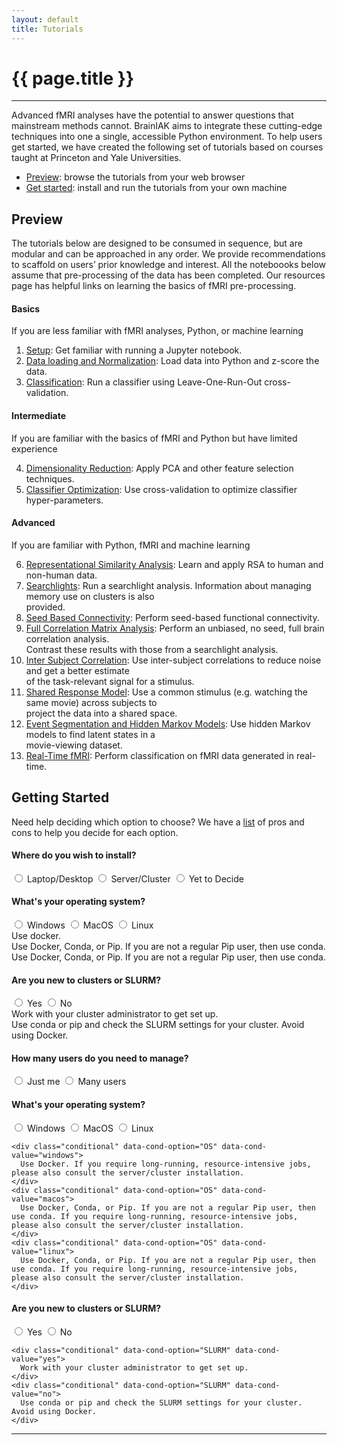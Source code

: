 ```yaml
---
layout: default
title: Tutorials
---
```


# {{ page.title }}
<hr class="section-heading-spacer">
<div class="clearfix"></div>
<div class="row">
<div class="col-md-8" markdown="1">
Advanced fMRI analyses have the potential to answer questions that mainstream methods cannot. BrainIAK aims to integrate these cutting-edge techniques into one a single, accessible Python environment. To help users get started, we have created the following set of tutorials based on courses taught at Princeton and Yale Universities.

- [Preview](#): browse the tutorials from your web browser
- [Get started](#): install and run the tutorials from your own machine

## Preview
The tutorials below are designed to be consumed in sequence, but are modular and can be approached in any order. We provide recommendations to scaffold on users’ prior knowledge and interest. All the noteboooks below assume that pre-processing of the data has been completed. Our resources page has helpful links on learning the basics of fMRI pre-processing.

#### Basics
If you are less familiar with fMRI analyses, Python, or machine learning
<ol start="1">
  <li><a href="#">Setup</a>: Get familiar with running a Jupyter notebook.</li>
  <li><a href="#">Data loading and Normalization</a>: Load data into Python and z-score the data.</li>
  <li><a href="#">Classification</a>: Run a classifier using Leave-One-Run-Out cross-validation.</li>
</ol>

#### Intermediate
If you are familiar with the basics of fMRI and Python but have limited experience
<ol start="4">
  <li><a href="#">Dimensionality Reduction</a>: Apply PCA and other feature selection techniques.</li>
  <li><a href="#">Classifier Optimization</a>: Use cross-validation to optimize classifier hyper-parameters.</li>
</ol>

#### Advanced
If you are familiar with Python, fMRI and machine learning
<ol start="6">
  <li><a href="#">Representational Similarity Analysis</a>: Learn and apply RSA to human and non-human data.</li>
  <li><a href="#">Searchlights</a>: Run a searchlight analysis. Information about managing memory use on clusters is also</li> provided.
  <li><a href="#">Seed Based Connectivity</a>: Perform seed-based functional connectivity.</li>
  <li><a href="#">Full Correlation Matrix Analysis</a>: Perform an unbiased, no seed, full brain correlation analysis.</li> Contrast these results with those from a searchlight analysis.
  <li><a href="#">Inter Subject Correlation</a>: Use inter-subject correlations to reduce noise and get a better estimate</li> of the task-relevant signal for a stimulus.
  <li><a href="#">Shared Response Model</a>: Use a common stimulus (e.g. watching the same movie) across subjects to</li> project the data into a shared space.
  <li><a href="#">Event Segmentation and Hidden Markov Models</a>: Use hidden Markov models to find latent states in a</li> movie-viewing dataset.
  <li><a href="#">Real-Time fMRI</a>: Perform classification on fMRI data  generated in real-time.</li>
</ol>

## Getting Started
Need help deciding which option to choose? We have a [list](https://drive.google.com/file/d/1Kj_hVotoau5dGfEbpG-yc1ZoX08HCd5c/view?usp=sharing) of pros and cons to help you decide for each option.

<h4>Where do you wish to install?</h4>
<label><input type="radio" name="where" value="laptop-desktop"><span></span> Laptop/Desktop</label>
<label><input type="radio" name="where" value="server-cluster"><span></span> Server/Cluster</label>
<label><input type="radio" name="where" value="yet-to-decide"><span></span> Yet to Decide</label>

<div class="conditional" data-cond-option="where" data-cond-value="laptop-desktop">
  <h4> What's your operating system?</h4>
  <label><input type="radio" name="OS" value="windows"><span></span> Windows</label>
  <label><input type="radio" name="OS" value="macos"><span></span> MacOS</label>
  <label><input type="radio" name="OS" value="linux"><span></span> Linux</label>

  <div class="conditional" data-cond-option="OS" data-cond-value="windows">
    Use docker.
  </div>
  <div class="conditional" data-cond-option="OS" data-cond-value="macos">
    Use Docker, Conda, or Pip. If you are not a regular Pip user, then use conda.
  </div>
  <div class="conditional" data-cond-option="OS" data-cond-value="linux">
    Use Docker, Conda, or Pip. If you are not a regular Pip user, then use conda.
  </div>
</div>

<div class="conditional" data-cond-option="where" data-cond-value="server-cluster">
  <h4>Are you new to clusters or SLURM?</h4>
  <label><input type="radio" name="SLURM" value="yes"><span></span> Yes</label>
  <label><input type="radio" name="SLURM" value="no"><span></span> No</label>

  <div class="conditional" data-cond-option="SLURM" data-cond-value="yes">
    Work with your cluster administrator to get set up.
  </div>
  <div class="conditional" data-cond-option="SLURM" data-cond-value="no">
    Use conda or pip and check the SLURM settings for your cluster. Avoid using Docker.
  </div>
</div>

<div class="conditional" data-cond-option="where" data-cond-value="yet-to-decide">
  <h4>How many users do you need to manage?</h4>
  <label><input type="radio" name="users" value="one"><span></span> Just me</label>
  <label><input type="radio" name="users" value="many"><span></span> Many users</label>
  <div class="conditional" data-cond-option="users" data-cond-value="one">
    <h4> What's your operating system?</h4>
    <label><input type="radio" name="OS" value="windows"><span></span> Windows</label>
    <label><input type="radio" name="OS" value="macos"><span></span> MacOS</label>
    <label><input type="radio" name="OS" value="linux"><span></span> Linux</label>

    <div class="conditional" data-cond-option="OS" data-cond-value="windows">
      Use Docker. If you require long-running, resource-intensive jobs, please also consult the server/cluster installation.
    </div>
    <div class="conditional" data-cond-option="OS" data-cond-value="macos">
      Use Docker, Conda, or Pip. If you are not a regular Pip user, then use conda. If you require long-running, resource-intensive jobs, please also consult the server/cluster installation.
    </div>
    <div class="conditional" data-cond-option="OS" data-cond-value="linux">
      Use Docker, Conda, or Pip. If you are not a regular Pip user, then use conda. If you require long-running, resource-intensive jobs, please also consult the server/cluster installation.
    </div>
  </div>

  <div class="conditional" data-cond-option="users" data-cond-value="many">
    <h4>Are you new to clusters or SLURM?</h4>
    <label><input type="radio" name="SLURM" value="yes"><span></span> Yes</label>
    <label><input type="radio" name="SLURM" value="no"><span></span> No</label>

    <div class="conditional" data-cond-option="SLURM" data-cond-value="yes">
      Work with your cluster administrator to get set up.
    </div>
    <div class="conditional" data-cond-option="SLURM" data-cond-value="no">
      Use conda or pip and check the SLURM settings for your cluster. Avoid using Docker.
    </div>
  </div>
</div>


</div>

</div>
<hr class="section-heading-spacer">
<div class="clearfix"></div>

<script>
function ready(callback){
    // in case the document is already rendered
    if (document.readyState!='loading') callback();
    // modern browsers
    else if (document.addEventListener) document.addEventListener('DOMContentLoaded', callback);
    // IE <= 8
    else document.attachEvent('onreadystatechange', function(){
        if (document.readyState=='complete') callback();
    });
}

ready(function(){
  $('.conditional').conditionize();
  console.log("ready");
});
</script>

